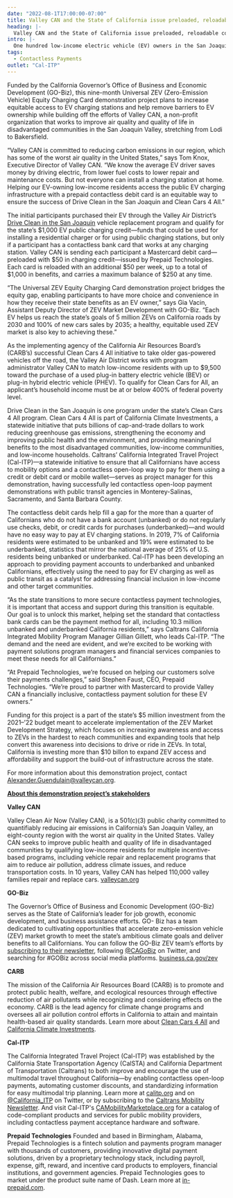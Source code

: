 ```yaml
---
date: "2022-08-1T17:00:00-07:00"
title: Valley CAN and the State of California issue preloaded, reloadable contactless debit cards for low-income EV owners to use at any charging station
heading: |-
  Valley CAN and the State of California issue preloaded, reloadable contactless debit cards for low-income EV owners to use at any charging station
intro: |-
  One hundred low-income electric vehicle (EV) owners in the San Joaquin Valley are receiving reloadable contactless debit cards to use at EV charging stations as part of a demonstration project launched today by Valley Clean Air Now (Valley CAN) and the State of California.
tags:
  - Contactless Payments
outlet: "Cal-ITP"
---
```


Funded by the California Governor’s Office of Business and Economic Development (GO-Biz),
this nine-month Universal ZEV (Zero-Emission Vehicle) Equity Charging Card demonstration
project plans to increase equitable access to EV charging stations and help remove barriers to
EV ownership while building off the efforts of Valley CAN, a non-profit organization that works to
improve air quality and quality of life in disadvantaged communities in the San Joaquin Valley,
stretching from Lodi to Bakersfield.

“Valley CAN is committed to reducing carbon emissions in our region, which has some of the
worst air quality in the United States,” says Tom Knox, Executive Director of Valley CAN. “We
know the average EV driver saves money by driving electric, from lower fuel costs to lower
repair and maintenance costs. But not everyone can install a charging station at home. Helping
our EV-owning low-income residents access the public EV charging infrastructure with a prepaid
contactless debit card is an equitable way to ensure the success of Drive Clean in the San
Joaquin and Clean Cars 4 All.”

The initial participants purchased their EV through the Valley Air District’s [Drive Clean in the
San Joaquin](https://ww2.valleyair.org/grants/drive-clean-in-the-san-joaquin/) vehicle replacement program and qualify for the state’s $1,000 EV public charging
credit—funds that could be used for installing a residential charger or for using public charging
stations, but only if a participant has a contactless bank card that works at any charging station.
Valley CAN is sending each participant a Mastercard debit card—preloaded with $50 in
charging credit—issued by Prepaid Technologies. Each card is reloaded with an additional $50
per week, up to a total of $1,000 in benefits, and carries a maximum balance of $250 at any
time.

“The Universal ZEV Equity Charging Card demonstration project bridges the equity gap,
enabling participants to have more choice and convenience in how they receive their state
benefits as an EV owner,” says Gia Vacin, Assistant Deputy Director of ZEV Market
Development with GO-Biz. “Each EV helps us reach the state’s goals of 5 million ZEVs on
California roads by 2030 and 100% of new cars sales by 2035; a healthy, equitable used ZEV
market is also key to achieving these.”

As the implementing agency of the California Air Resources Board’s (CARB’s) successful Clean
Cars 4 All initiative to take older gas-powered vehicles off the road, the Valley Air District works
with program administrator Valley CAN to match low-income residents with up to $9,500 toward
the purchase of a used plug-in battery electric vehicle (BEV) or plug-in hybrid electric vehicle
(PHEV). To qualify for Clean Cars for All, an applicant’s household income must be at or below
400% of federal poverty level.

Drive Clean in the San Joaquin is one program under the state’s Clean Cars 4 All program.
Clean Cars 4 All is part of California Climate Investments, a statewide initiative that puts billions
of cap-and-trade dollars to work reducing greenhouse gas emissions, strengthening the
economy and improving public health and the environment, and providing meaningful benefits to
the most disadvantaged communities, low-income communities, and low-income households.
Caltrans’ California Integrated Travel Project (Cal-ITP)—a statewide initiative to ensure that all
Californians have access to mobility options and a contactless open-loop way to pay for them
using a credit or debit card or mobile wallet—serves as project manager for this demonstration,
having successfully led contactless open-loop payment demonstrations with public transit
agencies in Monterey-Salinas, Sacramento, and Santa Barbara County.

The contactless debit cards help fill a gap for the more than a quarter of Californians who do not
have a bank account (unbanked) or do not regularly use checks, debit, or credit cards for
purchases (underbanked)—and would have no easy way to pay at EV charging stations. In
2019, 7% of California residents were estimated to be unbanked and 19% were estimated to be
underbanked, statistics that mirror the national average of 25% of U.S. residents being
unbanked or underbanked. Cal-ITP has been developing an approach to providing payment
accounts to underbanked and unbanked Californians, effectively using the need to pay for EV
charging as well as public transit as a catalyst for addressing financial inclusion in low-income
and other target communities.

“As the state transitions to more secure contactless payment technologies, it is important that
access and support during this transition is equitable. Our goal is to unlock this market, helping
set the standard that contactless bank cards can be the payment method for all, including 10.3
million unbanked and underbanked California residents,” says Caltrans California Integrated
Mobility Program Manager Gillian Gillett, who leads Cal-ITP. “The demand and the need are
evident, and we’re excited to be working with payment solutions program managers and
financial services companies to meet these needs for all Californians.”

“At Prepaid Technologies, we’re focused on helping our customers solve their payments
challenges,” said Stephen Faust, CEO, Prepaid Technologies. “We’re proud to partner with
Mastercard to provide Valley CAN a financially inclusive, contactless payment solution for these
EV owners.”

Funding for this project is a part of the state’s $5 million investment from the 2021–’22 budget
meant to accelerate implementation of the ZEV Market Development Strategy, which focuses
on increasing awareness and access to ZEVs in the hardest to reach communities and
expanding tools that help convert this awareness into decisions to drive or ride in ZEVs. In total,
California is investing more than $10 billon to expand ZEV access and affordability and support
the build-out of infrastructure across the state.

For more information about this demonstration project, contact [Alexander.Guendulain@valleycan.org](mailto:Alexander.Guendulain@valleycan.org).

<strong><u>About this demonstration project’s stakeholders</u></strong>

**Valley CAN**

Valley Clean Air Now (Valley CAN), is a 501(c)(3) public charity committed to quantifiably
reducing air emissions in California’s San Joaquin Valley, an eight-county region with the worst
air quality in the United States. Valley CAN seeks to improve public health and quality of life in
disadvantaged communities by qualifying low-income residents for multiple incentive-based
programs, including vehicle repair and replacement programs that aim to reduce air pollution,
address climate issues, and reduce transportation costs. In 10 years, Valley CAN has helped
110,000 valley families repair and replace cars. [valleycan.org](valleycan.org)

**GO-Biz**

The Governor’s Office of Business and Economic Development (GO-Biz) serves as the State of
California’s leader for job growth, economic development, and business assistance efforts. GO-
Biz has a team dedicated to cultivating opportunities that accelerate zero-emission vehicle
(ZEV) market growth to meet the state’s ambitious climate goals and deliver benefits to all
Californians. You can follow the GO-Biz ZEV team’s efforts by [subscribing to their newsletter](https://business.ca.gov/zev-newsletter-sign-up/),
following [@CAGoBiz](https://twitter.com/cagobiz) on Twitter, and searching for #GOBiz across social media platforms. [business.ca.gov/zev](business.ca.gov/zev)

**CARB**

The mission of the California Air Resources Board (CARB) is to promote and protect public
health, welfare, and ecological resources through effective reduction of air pollutants while
recognizing and considering effects on the economy. CARB is the lead agency for climate
change programs and oversees all air pollution control efforts in California to attain and maintain
health-based air quality standards. Learn more about [Clean Cars 4 All](https://ww2.arb.ca.gov/our-work/programs/clean-cars-4-all) and [California Climate Investments](https://www.caclimateinvestments.ca.gov/).

**Cal-ITP**

The California Integrated Travel Project (Cal-ITP) was established by the California State
Transportation Agency (CalSTA) and California Department of Transportation (Caltrans) to both
improve and encourage the use of multimodal travel throughout California—by enabling
contactless open-loop payments, automating customer discounts, and standardizing information
for easy multimodal trip planning. Learn more at [calitp.org](https://www.calitp.org/) and on [@California_ITP](https://twitter.com/california_itp) on Twitter,
or by subscribing to the [Caltrans Mobility Newsletter](https://lp.constantcontactpages.com/su/eLbtFoE/calitp?VCPR). And visit Cal-ITP's
[CAMobilityMarketplace.org](https://www.camobilitymarketplace.org/) for a catalog of code-compliant products and services for public
mobility providers, including contactless payment acceptance hardware and software.

**Prepaid Technologies**
Founded and based in Birmingham, Alabama, Prepaid Technologies is a fintech solution and
payments program manager with thousands of customers, providing innovative digital payment
solutions, driven by a proprietary technology stack, including payroll, expense, gift, reward, and
incentive card products to employers, financial institutions, and government agencies. Prepaid
Technologies goes to market under the product suite name of Dash. Learn more at [in-prepaid.com](https://dashsolutions.com/).
